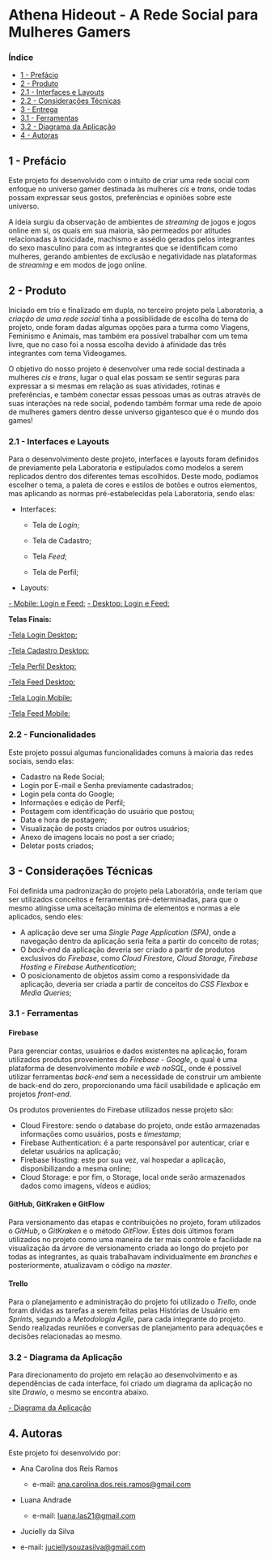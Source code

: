 # Athena Hideout - A Rede Social para Mulheres Gamers


### Índice

* [1 - Prefácio](#1-prefácio)
* [2 - Produto](#2-produto)
 * [2.1 - Interfaces e Layouts](#2.1-interfaces-e-layouts)
 * [2.2 - Considerações Técnicas](#2.2-considerações-técnicas)
* [3 - Entrega](#3-entrega)
 * [3.1 - Ferramentas](#3.1-ferramentas)
 * [3.2 - Diagrama da Aplicação](#3.2-diagrama-da-aplicação)
* [4 - Autoras](#4-autoras)


## 1 - Prefácio

Este projeto foi desenvolvido com o intuito de criar uma rede social com enfoque no 
universo gamer destinada às mulheres *cis* e *trans*, onde todas possam expressar seus gostos, 
preferências e opiniões sobre este universo.

A ideia surgiu da observação de ambientes de *streaming* de jogos e jogos online em si, 
os quais em sua maioria, são permeados por atitudes relacionadas à toxicidade, machismo e 
assédio gerados pelos integrantes do sexo masculino para com as integrantes que se identificam 
como mulheres, gerando ambientes de exclusão e negatividade nas plataformas de *streaming* e 
em modos de jogo online.


## 2 - Produto

Iniciado em trio e finalizado em dupla, no terceiro projeto pela Laboratoria, a *criação de 
uma rede social* tinha a possibilidade de escolha do tema do projeto, onde foram dadas algumas 
opções para a turma como Viagens, Feminismo e Animais, mas também era possível trabalhar com um 
tema livre, que no caso foi a nossa escolha devido à afinidade das três integrantes com tema Videogames.

O objetivo do nosso projeto é desenvolver uma rede social destinada a mulheres *cis* e *trans*, 
lugar o qual elas possam se sentir seguras para expressar a si mesmas em relação as suas atividades, 
rotinas e preferências, e também conectar essas pessoas umas as outras através de suas interações 
na rede social, podendo também formar uma rede de apoio de mulheres gamers dentro desse universo 
gigantesco que é o mundo dos games!

### 2.1 - Interfaces e Layouts

Para o desenvolvimento deste projeto, interfaces e layouts foram definidos de previamente pela 
Laboratoria e estipulados como modelos a serem replicados dentro dos diferentes temas escolhidos. 
Deste modo, podíamos escolher o tema, a paleta de cores e estilos de botões e outros elementos, 
mas aplicando as normas pré-estabelecidas pela Laboratoria, sendo elas:

  * Interfaces:
    - Tela de *Login*;

    - Tela de Cadastro;

    - Tela *Feed*;
    - Tela de Perfil;

  *	Layouts:

  [- Mobile: Login e Feed:](https://user-images.githubusercontent.com/32286663/56174616-ec9f6100-5fb8-11e9-9edb-d5ef7c251d9c.png)
  [- Desktop: Login e Feed:](https://user-images.githubusercontent.com/32286663/56174626-fcb74080-5fb8-11e9-8854-26e8d9c4e25f.png)

  **Telas Finais:**

  [-Tela Login Desktop:]()

  [-Tela Cadastro Desktop:]()

  [-Tela Perfil Desktop:]()

  [-Tela Feed Desktop:]()

  [-Tela Login Mobile:]()

  [-Tela Feed Mobile:]()

### 2.2 - Funcionalidades

Este projeto possui algumas funcionalidades comuns à maioria das redes sociais, sendo elas:

  *	Cadastro na Rede Social;
  *	Login por E-mail e Senha previamente cadastrados;
  *	Login pela conta do Google;
  *	Informações e edição de Perfil;
  *	Postagem com identificação do usuário que postou;
  *	Data e hora de postagem;
  *	Visualização de posts criados por outros usuários;
  *	Anexo de imagens locais no post a ser criado;
  *	Deletar posts criados;


## 3 - Considerações Técnicas

Foi definida uma padronização do projeto pela Laboratória, onde teriam que ser utilizados 
conceitos e ferramentas pré-determinadas, para que o mesmo atingisse uma aceitação mínima 
de elementos e normas a ele aplicados, sendo eles:

  *	A aplicação deve ser uma *Single Page Application (SPA)*, onde a navegação dentro da aplicação 
    seria feita a partir do conceito de rotas;
  *	O *back-end* da aplicação deveria ser criado a partir de produtos exclusivos do *Firebase*, 
    como *Cloud Firestore, Cloud Storage, Firebase Hosting e Firebase Authentication*;
  *	O posicionamento de objetos assim como a responsividade da aplicação, deveria ser criada a 
    partir de conceitos do *CSS Flexbox* e *Media Queries*;

### 3.1 - Ferramentas

#### Firebase

Para gerenciar contas, usuários e dados existentes na aplicação, foram utilizados produtos provenientes 
do *Firebase - Google*, o qual é uma plataforma de desenvolvimento *mobile e web noSQL*, onde é possível 
utilizar ferramentas *back-end* sem a necessidade de construir um ambiente de back-end do zero, proporcionando 
uma fácil usabilidade e aplicação em projetos *front-end*.

Os produtos provenientes do Firebase utilizados nesse projeto são:

 * Cloud Firestore: sendo o database do projeto, onde estão armazenadas informações como usuários, posts e *timestamp*;
 * Firebase Authentication: é a parte responsável por autenticar, criar e deletar usuários na aplicação;
 * Firebase Hosting: este por sua vez, vai hospedar a aplicação, disponibilizando a mesma online;
 * Cloud Storage: e por fim, o Storage, local onde serão armazenados dados como imagens, vídeos e aúdios;


#### GitHub, GitKraken e GitFlow

Para versionamento das etapas e contribuições no projeto, foram utilizados o *GitHub*, o *GitKraken* e o método 
*GitFlow*. Estes dois últimos foram utilizados no projeto como uma maneira de ter mais controle e facilidade na 
visualização da árvore de versionamento criada ao longo do projeto por todas as integrantes, as quais trabalhavam 
individualmente em *branches* e posteriormente, atualizavam o código na *master*.

#### Trello

Para o planejamento e administração do projeto foi utilizado o *Trello*, onde foram dividas as tarefas a serem feitas 
pelas Histórias de Usuário em *Sprints*, segundo a *Metodologia Agile*, para cada integrante do projeto. Sendo realizadas 
reuniões e conversas de planejamento para adequações e decisões relacionadas ao mesmo.

### 3.2 - Diagrama da Aplicação

Para direcionamento do projeto em relação ao desenvolvimento e as dependências de cada interface, foi criado um diagrama 
da aplicação no site *Drawio*, o mesmo se encontra abaixo.

[- Diagrama da Aplicação]()


## 4. Autoras

Este projeto foi desenvolvido por:

* Ana Carolina dos Reis Ramos
  - e-mail: ana.carolina.dos.reis.ramos@gmail.com

* Luana Andrade
  - e-mail: luana.las21@gmail.com

*	Jucielly da Silva
  - e-mail: juciellysouzasilva@gmail.com

